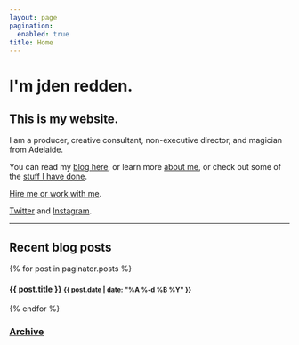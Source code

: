 ```yaml
---
layout: page
pagination:
  enabled: true
title: Home
---
```


# I'm jden redden.

## This is my website. 

I am a producer, creative consultant, non-executive director, and magician from Adelaide. 

You can read my [blog here](/blog/), or learn more [about me](/about.html), or check out some of the [stuff I have done](/projects.html).

[Hire me or work with me](/cv.html). 

[Twitter](https://www.twitter.com/jden) and [Instagram](https://www.instagram.com/jden).

<hr>

## Recent blog posts

<div class="posts">
    
  {% for post in paginator.posts %}
  <article>
    <h4>
      <a href="{{ site.baseurl }}{{ post.url }}">
        {{ post.title }}
      </a>
      <small><time datetime="{{ post.date | date_to_xmlschema }}" class="post-date">{{ post.date | date: "%A %-d %B %Y" }}</time></small>
    </h4>
  </article>
  {% endfor %}
</div>

<aside class="related">
  <h3><a href="{{ site.baseurl }}/archive.html">Archive</a></h3>
</aside>